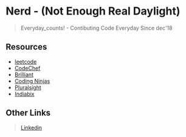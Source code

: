 # Nerd - (Not Enough Real Daylight)
> Everyday_counts! - Contibuting Code Everyday Since dec'18  
## Resources
- [leetcode](https://leetcode.com/)
- [CodeChef](https://www.codechef.com)
- [Brilliant](https://brilliant.org/courses/#computer-science-foundational)
- [Coding Ninjas](https://www.codingninjas.in/app/home)
- [Pluralsight](https://www.pluralsight.com/)
- [Indiabix](https://www.indiabix.com/)
## Other Links
> [Linkedin](https://www.linkedin.com/in/shubhampy/)
